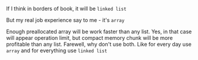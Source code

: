 If I think in borders of book, it will be `linked list`

But my real job experience say to me - it's `array`

Enough preallocated array will be work faster than any list. Yes, in that case will appear operation limit,
but compact memory chunk will be more profitable than any list.
Farewell, why don't use both. Like for every day use `array` and for everything use `linked list`
